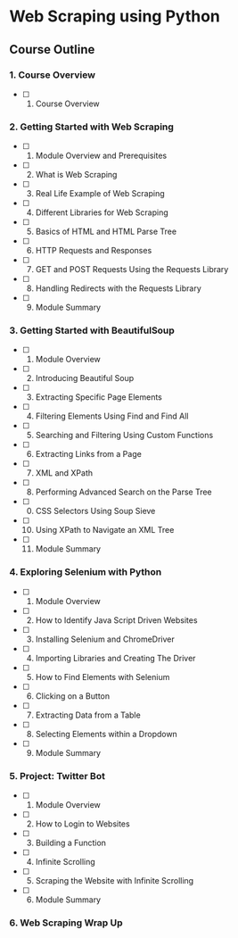 # Web Scraping using Python
## Course Outline

### 1. Course Overview
- [ ] 1. Course Overview
### 2. Getting Started with Web Scraping
- [ ] 1. Module Overview and Prerequisites
- [ ] 2. What is Web Scraping
- [ ] 3. Real Life Example of Web Scraping
- [ ] 4. Different Libraries for Web Scraping 
- [ ] 5. Basics of HTML and HTML Parse Tree
- [ ] 6. HTTP Requests and Responses
- [ ] 7. GET and POST Requests Using the Requests Library
- [ ] 8. Handling Redirects with the Requests Library
- [ ] 9. Module Summary
### 3. Getting Started with BeautifulSoup
- [ ] 1. Module Overview
- [ ] 2. Introducing Beautiful Soup
- [ ] 3. Extracting Specific Page Elements
- [ ] 4. Filtering Elements Using Find and Find All
- [ ] 5. Searching and Filtering Using Custom Functions
- [ ] 6. Extracting Links from a Page
- [ ] 7. XML and XPath
- [ ] 8. Performing Advanced Search on the Parse Tree
- [ ] 0. CSS Selectors Using Soup Sieve
- [ ] 10. Using XPath to Navigate an XML Tree
- [ ] 11. Module Summary
### 4. Exploring Selenium with Python
- [ ] 1. Module Overview
- [ ] 2. How to Identify Java Script Driven Websites
- [ ] 3. Installing Selenium and ChromeDriver
- [ ] 4. Importing Libraries and Creating The Driver
- [ ] 5. How to Find Elements with Selenium
- [ ] 6. Clicking on a Button
- [ ] 7. Extracting Data from a Table
- [ ] 8. Selecting Elements within a Dropdown
- [ ] 9. Module Summary
### 5. Project: Twitter Bot
- [ ] 1. Module Overview
- [ ] 2. How to Login to Websites
- [ ] 3. Building a Function
- [ ] 4. Infinite Scrolling
- [ ] 5. Scraping the Website with Infinite Scrolling
- [ ] 6. Module Summary
### 6. Web Scraping Wrap Up
